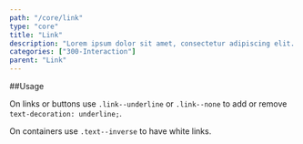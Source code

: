 ```yaml
---
path: "/core/link"
type: "core"
title: "Link"
description: "Lorem ipsum dolor sit amet, consectetur adipiscing elit. Nunc tempus laoreet leo sit amet iaculis."
categories: ["300-Interaction"]
parent: "Link"
---
```


##Usage

On links or buttons use `.link--underline` or `.link--none` to add or remove `text-decoration:
  underline;`.

<demo>
  <demovanilla src="demos/inline/demos/link/link">
  </demovanilla>
</demo>

On containers use `.text--inverse` to have white links.

<demo>
  <demovanilla src="demos/inline/demos/link/inverse">
  </demovanilla>
</demo>
